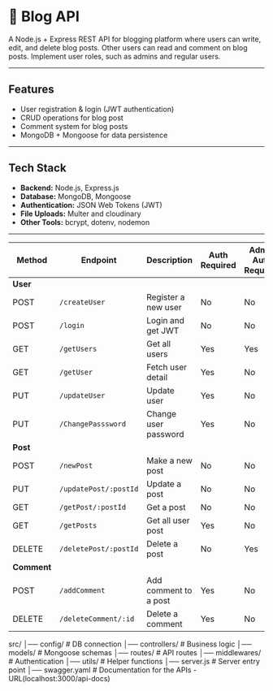 # 📝 Blog API

A Node.js + Express REST API for blogging platform where users can write, edit,
and delete blog posts. Other users can read and comment on blog
posts. Implement user roles, such as admins and regular users.

---

## Features

- User registration & login (JWT authentication)
- CRUD operations for blog post
- Comment system for blog posts
- MongoDB + Mongoose for data persistence

---

## Tech Stack

- **Backend:** Node.js, Express.js
- **Database:** MongoDB, Mongoose
- **Authentication:** JSON Web Tokens (JWT)
- **File Uploads:** Multer and cloudinary
- **Other Tools:** bcrypt, dotenv, nodemon

---

| Method      | Endpoint              | Description           | Auth Required | Admin Auth Required |
| ----------- | --------------------- | --------------------- | ------------- | ------------------- |
| **User**    |                       |                       |               |
| POST        | `/createUser`         | Register a new user   | No            | No                  |
| POST        | `/login`              | Login and get JWT     | No            | No                  |
| GET         | `/getUsers`           | Get all users         | Yes           | Yes                 |
| GET         | `/getUser`            | Fetch user detail     | Yes           | No                  |
| PUT         | `/updateUser`         | Update user           | Yes           | No                  |
| PUT         | `/ChangePasssword`    | Change user password  | Yes           | No                  |
| **Post**    |                       |                       |               |
| POST        | `/newPost`            | Make a new post       | No            | No                  |
| PUT         | `/updatePost/:postId` | Update a post         | No            | No                  |
| GET         | `/getPost/:postId`    | Get a post            | No            | No                  |
| GET         | `/getPosts`           | Get all user post     | Yes           | No                  |
| DELETE      | `/deletePost/:postId` | Delete a post         | No            | Yes                 |
| **Comment** |                       |                       |               |
| POST        | `/addComment`         | Add comment to a post | Yes           | No                  |
| DELETE      | `/deleteComment/:id`  | Delete a comment      | Yes           | No                  |

src/
│── config/ # DB connection
│── controllers/ # Business logic
│── models/ # Mongoose schemas
│── routes/ # API routes
│── middlewares/ # Authentication
│── utils/ # Helper functions
│── server.js # Server entry point
│── swagger.yaml # Documentation for the APIs - URL(localhost:3000/api-docs)
